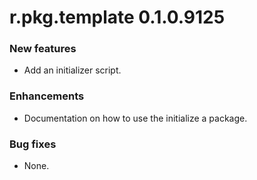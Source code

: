 # r.pkg.template 0.1.0.9125

### New features

* Add an initializer script.

### Enhancements

* Documentation on how to use the initialize a package.

### Bug fixes

* None.